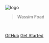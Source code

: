 <!-- _coverpage.md -->

![logo](https://upload.wikimedia.org/wikipedia/commons/thumb/3/3d/CSS.3.svg/730px-CSS.3.svg.png)

> Wassim Foad

<br />

[GitHub](https://github.com/NodeLabs/techday-animation-css/)
[Get Started](#présentation)